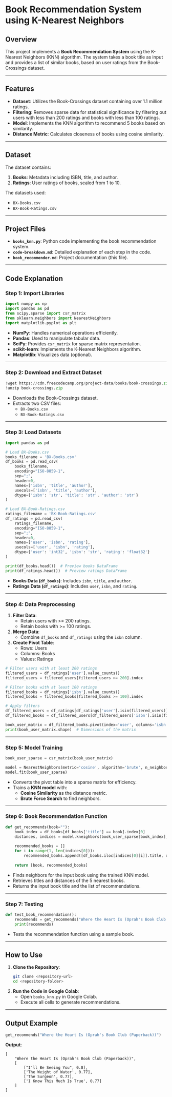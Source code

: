 # Book Recommendation System using K-Nearest Neighbors

## Overview

This project implements a **Book Recommendation System** using the K-Nearest Neighbors (KNN) algorithm. The system takes a book title as input and provides a list of similar books, based on user ratings from the Book-Crossings dataset.

---

## Features

- **Dataset**: Utilizes the Book-Crossings dataset containing over 1.1 million ratings.
- **Filtering**: Removes sparse data for statistical significance by filtering out users with less than 200 ratings and books with less than 100 ratings.
- **Model**: Implements the KNN algorithm to recommend 5 books based on similarity.
- **Distance Metric**: Calculates closeness of books using cosine similarity.

---

## Dataset

The dataset contains:
1. **Books**: Metadata including ISBN, title, and author.
2. **Ratings**: User ratings of books, scaled from 1 to 10.

The datasets used:
- `BX-Books.csv`
- `BX-Book-Ratings.csv`

---

## Project Files

- **`books_knn.py`**: Python code implementing the book recommendation system.
- **`code-breakdown.md`**: Detailed explanation of each step in the code.
- **`book_recommender.md`**: Project documentation (this file).

---

## Code Explanation

### Step 1: Import Libraries
```python
import numpy as np
import pandas as pd
from scipy.sparse import csr_matrix
from sklearn.neighbors import NearestNeighbors
import matplotlib.pyplot as plt
```
- **NumPy**: Handles numerical operations efficiently.
- **Pandas**: Used to manipulate tabular data.
- **SciPy**: Provides `csr_matrix` for sparse matrix representation.
- **scikit-learn**: Implements the K-Nearest Neighbors algorithm.
- **Matplotlib**: Visualizes data (optional).

---

### Step 2: Download and Extract Dataset
```python
!wget https://cdn.freecodecamp.org/project-data/books/book-crossings.zip
!unzip book-crossings.zip
```
- Downloads the Book-Crossings dataset.
- Extracts two CSV files:
  - `BX-Books.csv`
  - `BX-Book-Ratings.csv`

---

### Step 3: Load Datasets
```python
import pandas as pd

# Load BX-Books.csv
books_filename = 'BX-Books.csv'
df_books = pd.read_csv(
    books_filename,
    encoding="ISO-8859-1",
    sep=";",
    header=0,
    names=['isbn', 'title', 'author'],
    usecols=['isbn', 'title', 'author'],
    dtype={'isbn': 'str', 'title': 'str', 'author': 'str'}
)

# Load BX-Book-Ratings.csv
ratings_filename = 'BX-Book-Ratings.csv'
df_ratings = pd.read_csv(
    ratings_filename,
    encoding="ISO-8859-1",
    sep=";",
    header=0,
    names=['user', 'isbn', 'rating'],
    usecols=['user', 'isbn', 'rating'],
    dtype={'user': 'int32', 'isbn': 'str', 'rating': 'float32'}
)

print(df_books.head())  # Preview books DataFrame
print(df_ratings.head())  # Preview ratings DataFrame
```
- **Books Data (`df_books`)**: Includes `isbn`, `title`, and `author`.
- **Ratings Data (`df_ratings`)**: Includes `user`, `isbn`, and `rating`.

---

### Step 4: Data Preprocessing
1. **Filter Data**:
   - Retain users with >= 200 ratings.
   - Retain books with >= 100 ratings.
2. **Merge Data**:
   - Combine `df_books` and `df_ratings` using the `isbn` column.
3. **Create Pivot Table**:
   - Rows: Users
   - Columns: Books
   - Values: Ratings

```python
# Filter users with at least 200 ratings
filtered_users = df_ratings['user'].value_counts()
filtered_users = filtered_users[filtered_users >= 200].index

# Filter books with at least 100 ratings
filtered_books = df_ratings['isbn'].value_counts()
filtered_books = filtered_books[filtered_books >= 100].index

# Apply filters
df_filtered_users = df_ratings[df_ratings['user'].isin(filtered_users)]
df_filtered_books = df_filtered_users[df_filtered_users['isbn'].isin(filtered_books)]

book_user_matrix = df_filtered_books.pivot(index='user', columns='isbn', values='rating').fillna(0)
print(book_user_matrix.shape)  # Dimensions of the matrix

```

---

### Step 5: Model Training
```python
book_user_sparse = csr_matrix(book_user_matrix)

model = NearestNeighbors(metric='cosine', algorithm='brute', n_neighbors=5)
model.fit(book_user_sparse)
```
- Converts the pivot table into a sparse matrix for efficiency.
- Trains a **KNN model** with:
  - **Cosine Similarity** as the distance metric.
  - **Brute Force Search** to find neighbors.

---

### Step 6: Book Recommendation Function
```python
def get_recommends(book=""):
    book_index = df_books[df_books['title'] == book].index[0]
    distances, indices = model.kneighbors(book_user_sparse[book_index], n_neighbors=6)
    
    recommended_books = []
    for i in range(1, len(indices[0])):
        recommended_books.append([df_books.iloc[indices[0][i]].title, distances[0][i]])
    
    return [book, recommended_books]
```
- Finds neighbors for the input book using the trained KNN model.
- Retrieves titles and distances of the 5 nearest books.
- Returns the input book title and the list of recommendations.

---

### Step 7: Testing
```python
def test_book_recommendation():
    recommends = get_recommends("Where the Heart Is (Oprah's Book Club (Paperback))")
    print(recommends)
```
- Tests the recommendation function using a sample book.

---

## How to Use

1. **Clone the Repository**:
   ```bash
   git clone <repository-url>
   cd <repository-folder>
   ```
2. **Run the Code in Google Colab**:
   - Open `books_knn.py` in Google Colab.
   - Execute all cells to generate recommendations.

---

## Output Example

```python
get_recommends("Where the Heart Is (Oprah's Book Club (Paperback))")
```
**Output**:
```plaintext
[
    "Where the Heart Is (Oprah's Book Club (Paperback))",
    [
        ["I'll Be Seeing You", 0.8],
        ['The Weight of Water', 0.77],
        ['The Surgeon', 0.77],
        ['I Know This Much Is True', 0.77]
    ]
]
```
